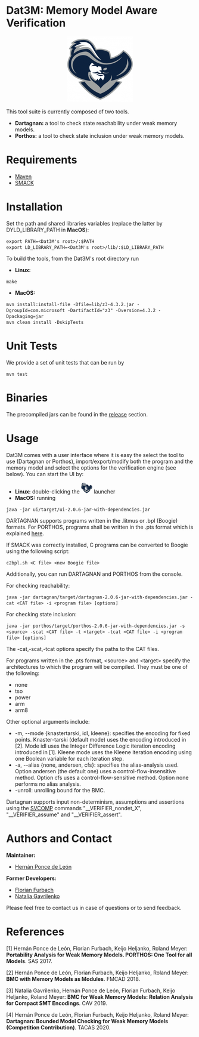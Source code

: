 # Dat3M: Memory Model Aware Verification

<p align="center"> 
<img src="ui/src/main/resources/dat3m.png">
</p>

This tool suite is currently composed of two tools.

* **Dartagnan:** a tool to check state reachability under weak memory models.
* **Porthos:** a tool to check state inclusion under weak memory models.

Requirements
======
* [Maven](https://maven.apache.org/)
* [SMACK](https://github.com/smackers/smack)

Installation
======
Set the path and shared libraries variables (replace the latter by DYLD_LIBRARY_PATH in **MacOS**):
```
export PATH=<Dat3M's root>/:$PATH
export LD_LIBRARY_PATH=<Dat3M's root>/lib/:$LD_LIBRARY_PATH
```

To build the tools, from the Dat3M's root directory run
* **Linux:**
```
make
```
* **MacOS:**
```
mvn install:install-file -Dfile=lib/z3-4.3.2.jar -DgroupId=com.microsoft -DartifactId="z3" -Dversion=4.3.2 -Dpackaging=jar
mvn clean install -DskipTests
```

Unit Tests
======
We provide a set of unit tests that can be run by
```
mvn test
```

Binaries
======
The precompiled jars can be found in the [release](https://github.com/hernanponcedeleon/Dat3M/releases) section.

Usage
======
Dat3M comes with a user interface where it is easy the select the tool to use (Dartagnan or Porthos), import/export/modify both the program and the memory model and select the options for the verification engine (see below).
You can start the UI by:

* **Linux:** double-clicking the <img src="ui/src/main/resources/dat3m.png" width="30" height="30"> launcher
* **MacOS:** running
```
java -jar ui/target/ui-2.0.6-jar-with-dependencies.jar
```
DARTAGNAN supports programs written in the .litmus or .bpl (Boogie) formats. For PORTHOS, programs shall be written in the .pts format which is explained [here](porthos/pts.md).

If SMACK was correctly installed, C programs can be converted to Boogie using the following script:
```
c2bpl.sh <C file> <new Boogie file>
```

Additionally, you can run DARTAGNAN and PORTHOS from the console.

For checking reachability:
```
java -jar dartagnan/target/dartagnan-2.0.6-jar-with-dependencies.jar -cat <CAT file> -i <program file> [options]
```
For checking state inclusion:
```
java -jar porthos/target/porthos-2.0.6-jar-with-dependencies.jar -s <source> -scat <CAT file> -t <target> -tcat <CAT file> -i <program file> [options]
```
The -cat,-scat,-tcat options specify the paths to the CAT files.

For programs written in the .pts format, \<source> and \<target> specify the architectures to which the program will be compiled. 
They must be one of the following: 
- none
- tso
- power
- arm
- arm8

Other optional arguments include:
- -m, --mode {knastertarski, idl, kleene}: specifies the encoding for fixed points. Knaster-tarski (default mode) uses the encoding introduced in [2]. Mode idl uses the Integer Difference Logic iteration encoding introduced in [1]. Kleene mode uses the Kleene iteration encoding using one Boolean variable for each iteration step.
- -a, --alias {none, andersen, cfs}: specifies the alias-analysis used. Option andersen (the default one) uses a control-flow-insensitive method. Option cfs uses a control-flow-sensitive method. Option none performs no alias analysis.
- -unroll: unrolling bound for the BMC.

Dartagnan supports input non-determinism, assumptions and assertions using the [SVCOMP](https://sv-comp.sosy-lab.org/2020/index.php) commands "__VERIFIER_nondet_X", "__VERIFIER_assume" and "__VERIFIER_assert".

Authors and Contact
======
**Maintainer:**

* [Hernán Ponce de León](mailto:ponce@fortiss.org)

**Former Developers:**

* [Florian Furbach](mailto:f.furbach@tu-braunschweig.de)
* [Natalia Gavrilenko](mailto:natalia.gavrilenko@aalto.fi)

Please feel free to contact us in case of questions or to send feedback.

References
======
[1] Hernán Ponce de León, Florian Furbach, Keijo Heljanko, Roland Meyer: **Portability Analysis for Weak Memory Models. PORTHOS: One Tool for all Models**. SAS 2017.

[2] Hernán Ponce de León, Florian Furbach, Keijo Heljanko, Roland Meyer: **BMC with Memory Models as Modules**. FMCAD 2018.

[3] Natalia Gavrilenko, Hernán Ponce de León, Florian Furbach, Keijo Heljanko, Roland Meyer: **BMC for Weak Memory Models: Relation Analysis for Compact SMT Encodings**. CAV 2019.

[4] Hernán Ponce de León, Florian Furbach, Keijo Heljanko, Roland Meyer: **Dartagnan: Bounded Model Checking for Weak Memory Models (Competition Contribution)**. TACAS 2020.
